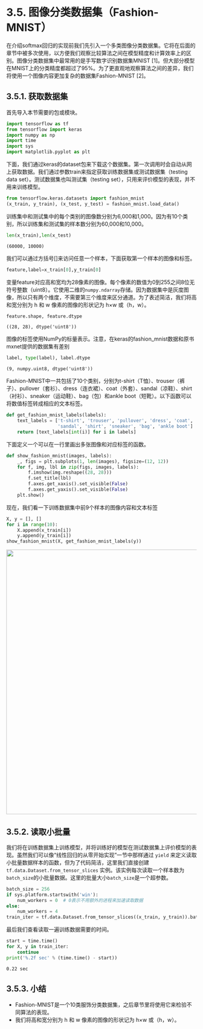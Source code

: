 
# 3.5. 图像分类数据集（Fashion-MNIST）
在介绍softmax回归的实现前我们先引入一个多类图像分类数据集。它将在后面的章节中被多次使用，以方便我们观察比较算法之间在模型精度和计算效率上的区别。图像分类数据集中最常用的是手写数字识别数据集MNIST [1]。但大部分模型在MNIST上的分类精度都超过了95%。为了更直观地观察算法之间的差异，我们将使用一个图像内容更加复杂的数据集Fashion-MNIST [2]。

## 3.5.1. 获取数据集
首先导入本节需要的包或模块。


```python
import tensorflow as tf
from tensorflow import keras
import numpy as np
import time
import sys
import matplotlib.pyplot as plt
```

下面，我们通过keras的dataset包来下载这个数据集。第一次调用时会自动从网上获取数据。我们通过参数train来指定获取训练数据集或测试数据集（testing data set）。测试数据集也叫测试集（testing set），只用来评价模型的表现，并不用来训练模型。


```python
from tensorflow.keras.datasets import fashion_mnist
(x_train, y_train), (x_test, y_test) = fashion_mnist.load_data()
```

训练集中和测试集中的每个类别的图像数分别为6,000和1,000。因为有10个类别，所以训练集和测试集的样本数分别为60,000和10,000。


```python
len(x_train),len(x_test)
```




    (60000, 10000)



我们可以通过方括号[]来访问任意一个样本，下面获取第一个样本的图像和标签。


```python
feature,label=x_train[0],y_train[0]
```

变量feature对应高和宽均为28像素的图像。每个像素的数值为0到255之间8位无符号整数（uint8）。它使用二维的`numpy.ndarray`存储。因为数据集中是灰度图像，所以只有两个维度，不需要第三个维度来区分通道。为了表述简洁，我们将高和宽分别为 h 和 w 像素的图像的形状记为 h×w 或（h，w）。


```python
feature.shape, feature.dtype
```




    ((28, 28), dtype('uint8'))



图像的标签使用NumPy的标量表示。注意，在keras的fashion_mnist数据和原书mxnet提供的数据集有差别


```python
label, type(label), label.dtype
```




    (9, numpy.uint8, dtype('uint8'))



Fashion-MNIST中一共包括了10个类别，分别为t-shirt（T恤）、trouser（裤子）、pullover（套衫）、dress（连衣裙）、coat（外套）、sandal（凉鞋）、shirt（衬衫）、sneaker（运动鞋）、bag（包）和ankle boot（短靴）。以下函数可以将数值标签转成相应的文本标签。


```python
def get_fashion_mnist_labels(labels):
    text_labels = ['t-shirt', 'trouser', 'pullover', 'dress', 'coat',
                   'sandal', 'shirt', 'sneaker', 'bag', 'ankle boot']
    return [text_labels[int(i)] for i in labels]
```

下面定义一个可以在一行里画出多张图像和对应标签的函数。


```python
def show_fashion_mnist(images, labels):
    _, figs = plt.subplots(1, len(images), figsize=(12, 12))
    for f, img, lbl in zip(figs, images, labels):
        f.imshow(img.reshape((28, 28)))
        f.set_title(lbl)
        f.axes.get_xaxis().set_visible(False)
        f.axes.get_yaxis().set_visible(False)
    plt.show()
```

现在，我们看一下训练数据集中前9个样本的图像内容和文本标签


```python
X, y = [], []
for i in range(10):
    X.append(x_train[i])
    y.append(y_train[i])
show_fashion_mnist(X, get_fashion_mnist_labels(y))
```

<div align=center>
<img width="700" src="../img/chapter03/3.5_output1.png"/>
</div>

## 3.5.2. 读取小批量

我们将在训练数据集上训练模型，并将训练好的模型在测试数据集上评价模型的表现。虽然我们可以像“线性回归的从零开始实现”一节中那样通过 `yield` 来定义读取小批量数据样本的函数，但为了代码简洁，这里我们直接创建 `tf.data.Dataset.from_tensor_slices` 实例。该实例每次读取一个样本数为`batch_size`的小批量数据。这里的批量大小`batch_size`是一个超参数。


```python
batch_size = 256
if sys.platform.startswith('win'):
    num_workers = 0  # 0表示不用额外的进程来加速读取数据
else:
    num_workers = 4
train_iter = tf.data.Dataset.from_tensor_slices((x_train, y_train)).batch(batch_size)
```

最后我们查看读取一遍训练数据需要的时间。


```python
start = time.time()
for X, y in train_iter:
    continue
print('%.2f sec' % (time.time() - start))
```

    0.22 sec


## 3.5.3. 小结

* Fashion-MNIST是一个10类服饰分类数据集，之后章节里将使用它来检验不同算法的表现。
* 我们将高和宽分别为 h 和 w 像素的图像的形状记为 h×w 或（h，w）。

